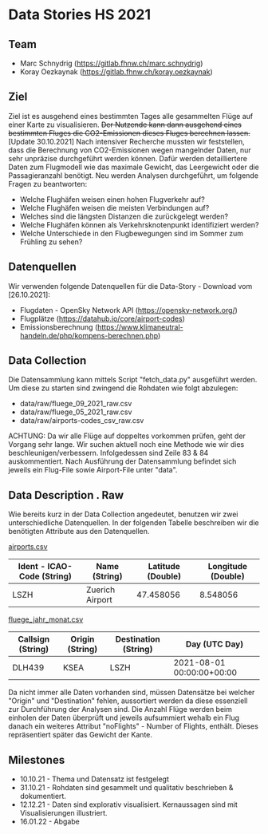 # Data Stories HS 2021


## Team
- Marc Schnydrig (https://gitlab.fhnw.ch/marc.schnydrig)
- Koray Oezkaynak (https://gitlab.fhnw.ch/koray.oezkaynak)


## Ziel
Ziel ist es ausgehend eines bestimmten Tages alle gesammelten Flüge auf einer Karte zu visualisieren.
~~Der Nutzende kann dann ausgehend eines bestimmten Fluges die CO2-Emissionen dieses Fluges berechnen lassen.~~
[Update 30.10.2021]
Nach intensiver Recherche mussten wir feststellen, dass die Berechnung von CO2-Emissionen wegen 
mangelnder Daten, nur sehr unpräzise durchgeführt werden können. Dafür werden detailliertere Daten
zum Flugmodell wie das maximale Gewicht, das Leergewicht oder die Passagieranzahl benötigt.
Neu werden Analysen durchgeführt, um folgende Fragen zu beantworten:
- Welche Flughäfen weisen einen hohen Flugverkehr auf?
- Welche Flughäfen weisen die meisten Verbindungen auf?
- Welches sind die längsten Distanzen die zurückgelegt werden?
- Welche Flughäfen können als Verkehrsknotenpunkt identifiziert werden?
- Welche Unterschiede in den Flugbewegungen sind im Sommer zum Frühling zu sehen?


## Datenquellen
Wir verwenden folgende Datenquellen für die Data-Story - Download vom [26.10.2021]:
- Flugdaten - OpenSky Network API (https://opensky-network.org/)
- Flugplätze (https://datahub.io/core/airport-codes)
- Emissionsberechnung (https://www.klimaneutral-handeln.de/php/kompens-berechnen.php)


## Data Collection
Die Datensammlung kann mittels Script "fetch_data.py" ausgeführt werden. 
Um diese zu starten sind zwingend die Rohdaten wie folgt abzulegen: 
- data/raw/fluege_09_2021_raw.csv
- data/raw/fluege_05_2021_raw.csv
- data/raw/airports-codes_csv_raw.csv

ACHTUNG: Da wir alle Flüge auf doppeltes vorkommen prüfen, geht der Vorgang sehr lange. 
Wir suchen aktuell noch eine Methode wie wir dies beschleunigen/verbessern.
Infolgedessen sind Zeile 83 & 84 auskommentiert.
Nach Ausführung der Datensammlung befindet sich jeweils ein Flug-File sowie Airport-File unter "data". 


## Data Description . Raw
Wie bereits kurz in der Data Collection angedeutet, benutzen wir zwei unterschiedliche Datenquellen. 
In der folgenden Tabelle beschreiben wir die benötigten Attribute aus den Datenquellen. 

[airports.csv](https://datahub.io/core/airport-codes "Quelle Flughäfen")

| Ident - ICAO-Code (String) | Name (String)	| Latitude 	(Double) | Longitude (Double) |
| ------------       |    ---------------- | ------------------ | ------------------      |
| LSZH 		         | Zuerich Airport     | 47.458056 		    | 8.548056 	              | 

[fluege_jahr_monat.csv](https://zenodo.org/record/5557026#.YX02JhxCSM- "Quelle Flugbewegungen")

| Callsign (String)   | Origin (String)	| Destination (String)	| Day (UTC Day)					|
| ----------------    | --------------  | ------------------    | ----------------------------- |
| DLH439			  | KSEA			| LSZH					| 2021-08-01 00:00:00+00:00     |

Da nicht immer alle Daten vorhanden sind, müssen Datensätze bei welcher "Origin" und "Destination" fehlen, aussortiert werden da diese essenziell zur Durchführung der Analysen sind. 
Die Anzahl Flüge werden beim einholen der Daten überprüft und jeweils aufsummiert wehalb ein Flug danach ein weiteres Attribut "noFlights" - Number of Flights, enthält. Dieses repräsentiert später das Gewicht der Kante. 


## Milestones
- 10.10.21 - Thema und Datensatz ist festgelegt
- 31.10.21 - Rohdaten sind gesammelt und qualitativ beschrieben & dokumentiert. 
- 12.12.21 - Daten sind explorativ visualisiert. Kernaussagen sind mit Visualisierungen illustriert. 
- 16.01.22 - Abgabe